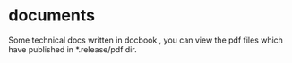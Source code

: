 # documents
Some technical docs written in docbook , you can view the pdf files which have published in *.release/pdf dir.
